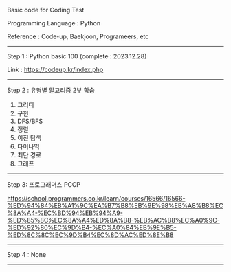 Basic code for Coding Test

Programming Language : Python 

Reference : Code-up, Baekjoon, Programeers, etc 

----------------------------------------------------

Step 1 : Python basic 100 (complete : 2023.12.28)

Link : https://codeup.kr/index.php

----------------------------------------------------

Step 2 : 유형별 알고리즘 2부 학습

1) 그리디
2) 구현
3) DFS/BFS
4) 정렬
5) 이진 탐색
6) 다이나믹
7) 최단 경로
8) 그래프

----------------------------------------------------

Step 3: 프로그래머스 PCCP

https://school.programmers.co.kr/learn/courses/16566/16566-%ED%94%84%EB%A1%9C%EA%B7%B8%EB%9E%98%EB%A8%B8%EC%8A%A4-%EC%BD%94%EB%94%A9-%ED%85%8C%EC%8A%A4%ED%8A%B8-%EB%AC%B8%EC%A0%9C-%ED%92%80%EC%9D%B4-%EC%A0%84%EB%9E%B5-%ED%8C%8C%EC%9D%B4%EC%8D%AC%ED%8E%B8

----------------------------------------------------

Step 4 : None

----------------------------------------------------


